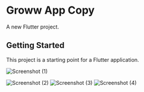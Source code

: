 # Groww App Copy

A new Flutter project.

## Getting Started

This project is a starting point for a Flutter application.

<!-- A few resources to get you started if this is your first Flutter project:

- [Lab: Write your first Flutter app](https://flutter.dev/docs/get-started/codelab)
- [Cookbook: Useful Flutter samples](https://flutter.dev/docs/cookbook)

For help getting started with Flutter, view our
[online documentation](https://flutter.dev/docs), which offers tutorials,
samples, guidance on mobile development, and a full API reference. -->
![Screenshot (1)](https://user-images.githubusercontent.com/72202814/136736177-4b14be32-4a2e-4716-b497-6a84608ca913.png)

![Screenshot (2)](https://user-images.githubusercontent.com/72202814/136735671-dcd32bf9-fd26-44b0-bee3-86dd4851b113.png)
![Screenshot (3)](https://user-images.githubusercontent.com/72202814/136735756-cd5cb276-b54a-4392-b791-e6c9edfdd3ec.png)
![Screenshot (4)](https://user-images.githubusercontent.com/72202814/136735673-c054950e-5a14-493c-99c8-c680e49e6a46.png)

